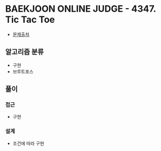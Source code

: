 # BAEKJOON ONLINE JUDGE - 4347. Tic Tac Toe

- [문제출처](https://www.acmicpc.net/problem/4347 '4347. Tic Tac Toe')

## 알고리즘 분류

- 구현
- 브루트포스

## 풀이

### 접근

- 구현

### 설계

- 조건에 따라 구현
